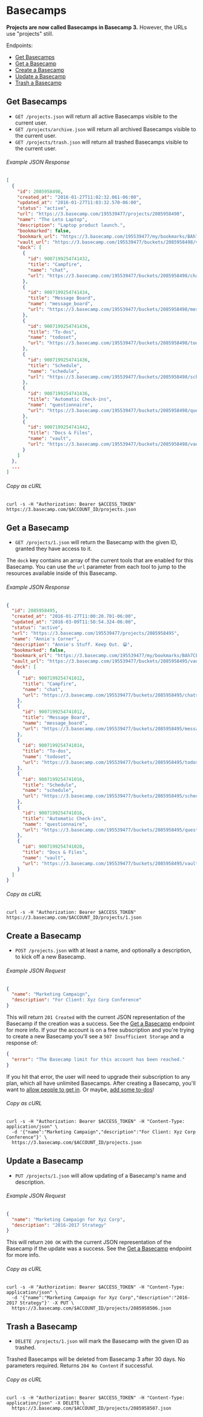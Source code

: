 Basecamps
=========

**Projects are now called Basecamps in Basecamp 3.** However, the URLs use "projects" still.

Endpoints:

- [Get Basecamps](#get-basecamps)
- [Get a Basecamp](#get-a-basecamp)
- [Create a Basecamp](#create-a-basecamp)
- [Update a Basecamp](#update-a-basecamp)
- [Trash a Basecamp](#trash-a-basecamp)

Get Basecamps
-------------

* `GET /projects.json` will return all active Basecamps visible to the current user.
* `GET /projects/archive.json` will return all archived Basecamps visible to the current user.
* `GET /projects/trash.json` will return all trashed Basecamps visible to the current user.

###### Example JSON Response

``` json
[
  {
    "id": 2085958498,
    "created_at": "2016-01-27T11:02:32.061-06:00",
    "updated_at": "2016-01-27T11:03:32.570-06:00",
    "status": "active",
    "url": "https://3.basecamp.com/195539477/projects/2085958498",
    "name": "The Leto Laptop",
    "description": "Laptop product launch.",
    "bookmarked": false,
    "bookmark_url": "https://3.basecamp.com/195539477/my/bookmarks/BAh7CEkiCGdpZAY6BkVUSSIrZ2lkOi8vYmMzL0J1Y2tldC8yMDg1OTU4NDk4P2V4cGlyZXNfaW4GOwBUSSIMcHVycG9zZQY7AFRJIg1yZWFkYWJsZQY7AFRJIg9leHBpcmVzX2F0BjsAVDA=--c8e1a465de900eb9864fa79ae2f30345be158f71",
    "vault_url": "https://3.basecamp.com/195539477/buckets/2085958498/vaults/9007199254741442",
    "dock": [
      {
        "id": 9007199254741432,
        "title": "Campfire",
        "name": "chat",
        "url": "https://3.basecamp.com/195539477/buckets/2085958498/chats/9007199254741433.json"
      },
      {
        "id": 9007199254741434,
        "title": "Message Board",
        "name": "message_board",
        "url": "https://3.basecamp.com/195539477/buckets/2085958498/message_boards/9007199254741434.json"
      },
      {
        "id": 9007199254741436,
        "title": "To-dos",
        "name": "todoset",
        "url": "https://3.basecamp.com/195539477/buckets/2085958498/todosets/9007199254741435.json"
      },
      {
        "id": 9007199254741436,
        "title": "Schedule",
        "name": "schedule",
        "url": "https://3.basecamp.com/195539477/buckets/2085958498/schedules/9007199254741436.json"
      },
      {
        "id": 9007199254741436,
        "title": "Automatic Check-ins",
        "name": "questionnaire",
        "url": "https://3.basecamp.com/195539477/buckets/2085958498/questionnaires/9007199254741437.json"
      },
      {
        "id": 9007199254741442,
        "title": "Docs & Files",
        "name": "vault",
        "url": "https://3.basecamp.com/195539477/buckets/2085958498/vaults/9007199254741442.json"
      }
    ]
  },
  ...
]
```


###### Copy as cURL

``` shell
curl -s -H "Authorization: Bearer $ACCESS_TOKEN" https://3.basecamp.com/$ACCOUNT_ID/projects.json
```


Get a Basecamp
--------------

* `GET /projects/1.json` will return the Basecamp with the given ID, granted they have access to it.

The `dock` key contains an array of the current tools that are enabled for this Basecamp. You can use the `url` parameter from each tool to jump to the resources available inside of this Basecamp.

###### Example JSON Response

``` json
{
  "id": 2085958495,
  "created_at": "2016-01-27T11:00:20.701-06:00",
  "updated_at": "2016-03-09T11:50:54.324-06:00",
  "status": "active",
  "url": "https://3.basecamp.com/195539477/projects/2085958495",
  "name": "Annie's Corner",
  "description": "Annie's Stuff. Keep Out. 😁",
  "bookmarked": false,
  "bookmark_url": "https://3.basecamp.com/195539477/my/bookmarks/BAh7CEkiCGdpZAY6BkVUSSIrZ2lkOi8vYmMzL0J1Y2tldC8yMDg1OTU4NDk1P2V4cGlyZXNfaW4GOwBUSSIMcHVycG9zZQY7AFRJIg1yZWFkYWJsZQY7AFRJIg9leHBpcmVzX2F0BjsAVDA=--06a5145963152c63ea56090695ec59e6d83fb21a",
  "vault_url": "https://3.basecamp.com/195539477/buckets/2085958495/vaults/9007199254741021",
  "dock": [
    {
      "id": 9007199254741012,
      "title": "Campfire",
      "name": "chat",
      "url": "https://3.basecamp.com/195539477/buckets/2085958495/chats/9007199254741012.json"
    },
    {
      "id": 9007199254741012,
      "title": "Message Board",
      "name": "message_board",
      "url": "https://3.basecamp.com/195539477/buckets/2085958495/message_boards/9007199254741013.json"
    },
    {
      "id": 9007199254741014,
      "title": "To-dos",
      "name": "todoset",
      "url": "https://3.basecamp.com/195539477/buckets/2085958495/todosets/9007199254741014.json"
    },
    {
      "id": 9007199254741016,
      "title": "Schedule",
      "name": "schedule",
      "url": "https://3.basecamp.com/195539477/buckets/2085958495/schedules/9007199254741015.json"
    },
    {
      "id": 9007199254741016,
      "title": "Automatic Check-ins",
      "name": "questionnaire",
      "url": "https://3.basecamp.com/195539477/buckets/2085958495/questionnaires/9007199254741016.json"
    },
    {
      "id": 9007199254741020,
      "title": "Docs & Files",
      "name": "vault",
      "url": "https://3.basecamp.com/195539477/buckets/2085958495/vaults/9007199254741021.json"
    }
  ]
}
```

###### Copy as cURL

``` shell
curl -s -H "Authorization: Bearer $ACCESS_TOKEN" https://3.basecamp.com/$ACCOUNT_ID/projects/1.json
```


Create a Basecamp
-----------------

* `POST /projects.json` with at least a name, and optionally a description, to kick off a new Basecamp.

###### Example JSON Request

``` json
{
  "name": "Marketing Campaign",
  "description": "For Client: Xyz Corp Conference"
}
```

This will return `201 Created` with the current JSON representation of the Basecamp if the creation was a success. See the [Get a Basecamp](#get-a-basecamp) endpoint for more info. If your the account is on a free subscription and you're trying to create a new Basecamp you'll see a `507 Insufficient Storage` and a response of:

``` json
{
  "error": "The Basecamp limit for this account has been reached."
}
```

If you hit that error, the user will need to upgrade their subscription to any plan, which all have unlimited Basecamps. After creating a Basecamp, you'll  want to [allow people to get in][1]. Or maybe, [add some to-dos][2]!

###### Copy as cURL

``` shell
curl -s -H "Authorization: Bearer $ACCESS_TOKEN" -H "Content-Type: application/json" \
  -d '{"name":"Marketing Campaign","description":"For Client: Xyz Corp Conference"}' \
  https://3.basecamp.com/$ACCOUNT_ID/projects.json
```


Update a Basecamp
-----------------

* `PUT /projects/1.json` will allow updating of a Basecamp's name and description.

###### Example JSON Request

``` json
{
  "name": "Marketing Campaign for Xyz Corp",
  "description": "2016-2017 Strategy"
}
```

This will return `200 OK` with the current JSON representation of the Basecamp if the update was a success. See the [Get a Basecamp](#get-a-basecamp) endpoint for more info.

###### Copy as cURL

``` shell
curl -s -H "Authorization: Bearer $ACCESS_TOKEN" -H "Content-Type: application/json" \
  -d '{"name":"Marketing Campaign for Xyz Corp","description":"2016-2017 Strategy"}' -X PUT \
  https://3.basecamp.com/$ACCOUNT_ID/projects/2085958506.json
```


Trash a Basecamp
----------------

* `DELETE /projects/1.json` will mark the Basecamp with the given ID as trashed.

Trashed Basecamps will be deleted from Basecamp 3 after 30 days. No parameters required. Returns `204 No Content` if successful.

###### Copy as cURL

``` shell
curl -s -H "Authorization: Bearer $ACCESS_TOKEN" -H "Content-Type: application/json" -X DELETE \
  https://3.basecamp.com/$ACCOUNT_ID/projects/2085958507.json
```

[1]: https://github.com/basecamp/bc3-api/blob/master/sections/accesses.md#accesses
[2]: https://github.com/basecamp/bc3-api/blob/master/sections/todos.md#todos
